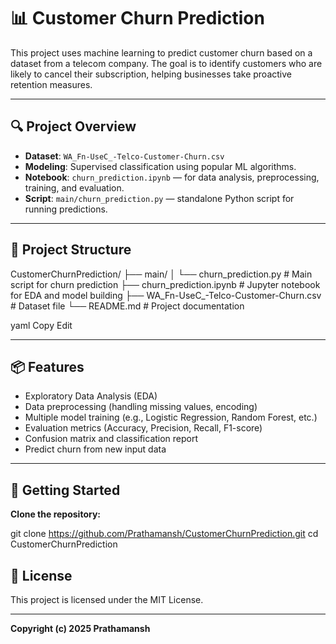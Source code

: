 # 📊 Customer Churn Prediction

This project uses machine learning to predict customer churn based on a dataset from a telecom company. The goal is to identify customers who are likely to cancel their subscription, helping businesses take proactive retention measures.

---

## 🔍 Project Overview

- **Dataset**: `WA_Fn-UseC_-Telco-Customer-Churn.csv`
- **Modeling**: Supervised classification using popular ML algorithms.
- **Notebook**: `churn_prediction.ipynb` — for data analysis, preprocessing, training, and evaluation.
- **Script**: `main/churn_prediction.py` — standalone Python script for running predictions.

---

## 📁 Project Structure

CustomerChurnPrediction/ ├── main/ │ └── churn_prediction.py # Main script for churn prediction ├── churn_prediction.ipynb # Jupyter notebook for EDA and model building ├── WA_Fn-UseC_-Telco-Customer-Churn.csv # Dataset file └── README.md # Project documentation

yaml
Copy
Edit

---

## 📦 Features

- Exploratory Data Analysis (EDA)
- Data preprocessing (handling missing values, encoding)
- Multiple model training (e.g., Logistic Regression, Random Forest, etc.)
- Evaluation metrics (Accuracy, Precision, Recall, F1-score)
- Confusion matrix and classification report
- Predict churn from new input data

---

## 🚀 Getting Started
**Clone the repository:**

git clone https://github.com/Prathamansh/CustomerChurnPrediction.git
cd CustomerChurnPrediction


## 📄 License
This project is licensed under the MIT License.

---

**Copyright (c) 2025 Prathamansh** 
